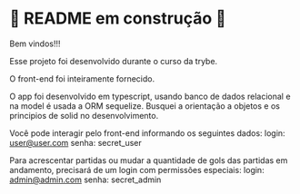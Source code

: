 # 🚧 README em construção 🚧

Bem vindos!!!

Esse projeto foi desenvolvido durante o curso da trybe.

O front-end foi inteiramente fornecido.

O app foi desenvolvido em typescript, usando banco de dados relacional e na model é usada a ORM sequelize. 
Busquei a orientação a objetos e os principios de solid no desenvolvimento.

Você pode interagir pelo front-end informando os seguintes dados:
login: user@user.com
senha: secret_user

Para acrescentar partidas ou mudar a quantidade de gols das partidas em andamento, precisará de um login com permissões especiais:
login: admin@admin.com
senha: secret_admin
